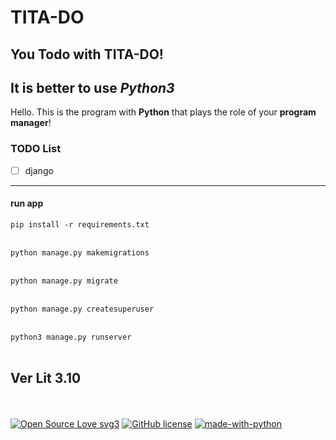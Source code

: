 # TITA-DO

## You Todo with TITA-DO!
## It is better to use *Python3*

Hello. This is the program with **Python** that plays the role of your **program manager**!


### TODO List

- [ ]  django
----------------------

#### run app
`pip install -r requirements.txt`
<br></br>

`python manage.py makemigrations`
<br></br>

`python manage.py migrate`
<br></br>

`python manage.py createsuperuser`
<br></br>

`python3 manage.py runserver`
<br></br>

##   Ver Lit 3.10

<br></br>
[![Open Source Love svg3](https://badges.frapsoft.com/os/v3/open-source.svg?v=103)](https://github.com/ellerbrock/open-source-badges/)
[![GitHub license](https://img.shields.io/github/license/Naereen/badges.svg)](https://github.com/KomeilParseh/TITA-DO/blob/main/LICENSE)
[![made-with-python](https://img.shields.io/badge/Made%20with-Python-1f425f.svg)](https://www.python.org/)
